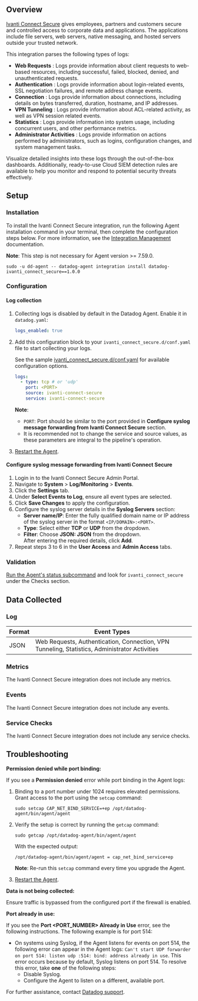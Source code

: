 ## Overview

[Ivanti Connect Secure][3] gives employees, partners and customers secure and controlled access to corporate data and applications. The applications include file servers, web servers, native messaging, and hosted servers outside your trusted network.

This integration parses the following types of logs:

- **Web Requests** : Logs provide information about client requests to web-based resources, including successful, failed, blocked, denied, and unauthenticated requests.
- **Authentication** : Logs provide information about login-related events, SSL negotiation failures, and remote address change events.
- **Connection** : Logs provide information about connections, including details on bytes transferred, duration, hostname, and IP addresses.
- **VPN Tunneling** : Logs provide information about ACL-related activity, as well as VPN session related events.
- **Statistics** : Logs provide information into system usage, including concurrent users, and other performance metrics.
- **Administrator Activities** : Logs provide information on actions performed by administrators, such as logins, configuration changes, and system management tasks.

Visualize detailed insights into these logs through the out-of-the-box dashboards. Additionally, ready-to-use Cloud SIEM detection rules are available to help you monitor and respond to potential security threats effectively.

## Setup

### Installation

To install the Ivanti Connect Secure integration, run the following Agent installation command in your terminal, then complete the configuration steps below. For more information, see the [Integration Management][4] documentation.

**Note**: This step is not necessary for Agent version >= 7.59.0.

```shell
sudo -u dd-agent -- datadog-agent integration install datadog-ivanti_connect_secure==1.0.0
```

### Configuration

#### Log collection

1. Collecting logs is disabled by default in the Datadog Agent. Enable it in `datadog.yaml`:

   ```yaml
   logs_enabled: true
   ```

2. Add this configuration block to your `ivanti_connect_secure.d/conf.yaml` file to start collecting your logs.

   See the sample [ivanti_connect_secure.d/conf.yaml][6] for available configuration options.

   ```yaml
   logs:
     - type: tcp # or 'udp'
       port: <PORT>
       source: ivanti-connect-secure
       service: ivanti-connect-secure
   ```

   **Note**:

   - `PORT`: Port should be similar to the port provided in **Configure syslog message forwarding from Ivanti Connect Secure** section.
   - It is recommended not to change the service and source values, as these parameters are integral to the pipeline's operation.

3. [Restart the Agent][2].

#### Configure syslog message forwarding from Ivanti Connect Secure

1. Login in to the Ivanti Connect Secure Admin Portal.
2. Navigate to **System** > **Log/Monitoring** > **Events**.
3. Click the **Settings** tab.
4. Under **Select Events to Log**, ensure all event types are selected.
5. Click **Save Changes** to apply the configuration.
6. Configure the syslog server details in the **Syslog Servers** section:
   - **Server name/IP**: Enter the fully qualified domain name or IP address of the syslog server in the format `<IP/DOMAIN>:<PORT>`.
   - **Type**: Select either **TCP** or **UDP** from the dropdown.
   - **Filter**: Choose **JSON: JSON** from the dropdown.
     <br>After entering the required details, click **Add**.
7. Repeat steps 3 to 6 in the **User Access** and **Admin Access** tabs.

### Validation

[Run the Agent's status subcommand][5] and look for `ivanti_connect_secure` under the Checks section.

## Data Collected

### Log

| Format | Event Types                                                                                   |
| ------ | --------------------------------------------------------------------------------------------- |
| JSON   | Web Requests, Authentication, Connection, VPN Tunneling, Statistics, Administrator Activities |

### Metrics

The Ivanti Connect Secure integration does not include any metrics.

### Events

The Ivanti Connect Secure integration does not include any events.

### Service Checks

The Ivanti Connect Secure integration does not include any service checks.

## Troubleshooting

**Permission denied while port binding:**

If you see a **Permission denied** error while port binding in the Agent logs:

1. Binding to a port number under 1024 requires elevated permissions. Grant access to the port using the `setcap` command:

   ```shell
   sudo setcap CAP_NET_BIND_SERVICE=+ep /opt/datadog-agent/bin/agent/agent
   ```

2. Verify the setup is correct by running the `getcap` command:

   ```shell
   sudo getcap /opt/datadog-agent/bin/agent/agent
   ```

   With the expected output:

   ```shell
   /opt/datadog-agent/bin/agent/agent = cap_net_bind_service+ep
   ```

   **Note**: Re-run this `setcap` command every time you upgrade the Agent.

3. [Restart the Agent][2].

**Data is not being collected:**

Ensure traffic is bypassed from the configured port if the firewall is enabled.

**Port already in use:**

If you see the **Port <PORT_NUMBER> Already in Use** error, see the following instructions. The following example is for port 514:

- On systems using Syslog, if the Agent listens for events on port 514, the following error can appear in the Agent logs: `Can't start UDP forwarder on port 514: listen udp :514: bind: address already in use`. This error occurs because by default, Syslog listens on port 514. To resolve this error, take **one** of the following steps:
  - Disable Syslog.
  - Configure the Agent to listen on a different, available port.

For further assistance, contact [Datadog support][1].

[1]: https://docs.datadoghq.com/help/
[2]: https://docs.datadoghq.com/agent/guide/agent-commands/#start-stop-and-restart-the-agent
[3]: https://www.ivanti.com/products/connect-secure-vpn
[4]: https://docs.datadoghq.com/agent/guide/integration-management/?tab=linux#install
[5]: https://docs.datadoghq.com/agent/guide/agent-commands/#agent-status-and-information
[6]: https://github.com/DataDog/integrations-core/blob/master/ivanti_connect_secure/datadog_checks/ivanti_connect_secure/data/conf.yaml.example
